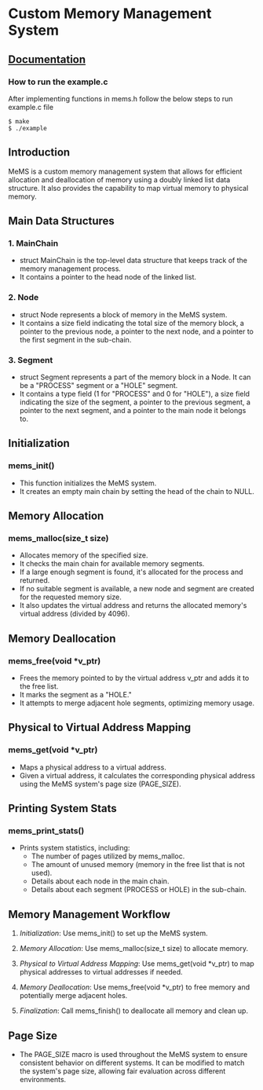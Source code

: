 # Custom Memory Management System
[Documentation](https://docs.google.com/document/d/1Gs9kC3187lLrinvK1SueTc8dHCJ0QP43eRlrCRlXiCY/edit?usp=sharing)
---

### How to run the example.c
After implementing functions in mems.h follow the below steps to run example.c file
```
$ make
$ ./example
```

## Introduction

MeMS is a custom memory management system that allows for efficient allocation and deallocation of memory using a doubly linked list data structure. It also provides the capability to map virtual memory to physical memory.

## Main Data Structures

### 1. MainChain

- struct MainChain is the top-level data structure that keeps track of the memory management process.
- It contains a pointer to the head node of the linked list.

### 2. Node

- struct Node represents a block of memory in the MeMS system.
- It contains a size field indicating the total size of the memory block, a pointer to the previous node, a pointer to the next node, and a pointer to the first segment in the sub-chain.

### 3. Segment

- struct Segment represents a part of the memory block in a Node. It can be a "PROCESS" segment or a "HOLE" segment.
- It contains a type field (1 for "PROCESS" and 0 for "HOLE"), a size field indicating the size of the segment, a pointer to the previous segment, a pointer to the next segment, and a pointer to the main node it belongs to.

## Initialization

### mems_init()

- This function initializes the MeMS system.
- It creates an empty main chain by setting the head of the chain to NULL.

## Memory Allocation

### mems_malloc(size_t size)

- Allocates memory of the specified size.
- It checks the main chain for available memory segments.
- If a large enough segment is found, it's allocated for the process and returned.
- If no suitable segment is available, a new node and segment are created for the requested memory size.
- It also updates the virtual address and returns the allocated memory's virtual address (divided by 4096).

## Memory Deallocation

### mems_free(void *v_ptr)

- Frees the memory pointed to by the virtual address v_ptr and adds it to the free list.
- It marks the segment as a "HOLE."
- It attempts to merge adjacent hole segments, optimizing memory usage.

## Physical to Virtual Address Mapping

### mems_get(void *v_ptr)

- Maps a physical address to a virtual address.
- Given a virtual address, it calculates the corresponding physical address using the MeMS system's page size (PAGE_SIZE).

## Printing System Stats

### mems_print_stats()

- Prints system statistics, including:
  - The number of pages utilized by mems_malloc.
  - The amount of unused memory (memory in the free list that is not used).
  - Details about each node in the main chain.
  - Details about each segment (PROCESS or HOLE) in the sub-chain.

## Memory Management Workflow

1. *Initialization*: Use mems_init() to set up the MeMS system.

2. *Memory Allocation*: Use mems_malloc(size_t size) to allocate memory.

3. *Physical to Virtual Address Mapping*: Use mems_get(void *v_ptr) to map physical addresses to virtual addresses if needed.

4. *Memory Deallocation*: Use mems_free(void *v_ptr) to free memory and potentially merge adjacent holes.

5. *Finalization*: Call mems_finish() to deallocate all memory and clean up.

## Page Size

- The PAGE_SIZE macro is used throughout the MeMS system to ensure consistent behavior on different systems. It can be modified to match the system's page size, allowing fair evaluation across different environments.
